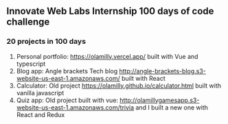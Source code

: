 ## Innovate Web Labs Internship 100 days of code challenge
### 20 projects in 100 days
1. Personal portfolio: https://olamilly.vercel.app/ built with Vue and typescript
2. Blog app: Angle brackets Tech blog http://angle-brackets-blog.s3-website-us-east-1.amazonaws.com/ built with React
3. Calculator: Old project https://olamilly.github.io/calculator.html built with vanilla javascript
4. Quiz app: Old project built with vue: http://olamillygamesapp.s3-website-us-east-1.amazonaws.com/trivia and I built a new one with React and Redux 
